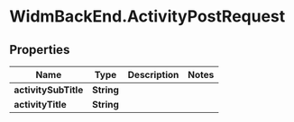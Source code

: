 # WidmBackEnd.ActivityPostRequest

## Properties

Name | Type | Description | Notes
------------ | ------------- | ------------- | -------------
**activitySubTitle** | **String** |  | 
**activityTitle** | **String** |  | 


